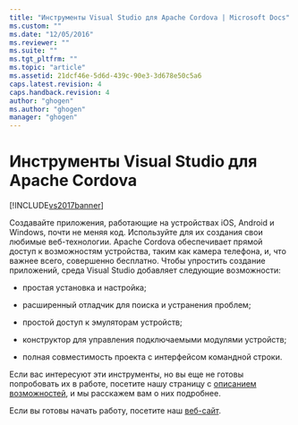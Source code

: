 ```yaml
---
title: "Инструменты Visual Studio для Apache Cordova | Microsoft Docs"
ms.custom: ""
ms.date: "12/05/2016"
ms.reviewer: ""
ms.suite: ""
ms.tgt_pltfrm: ""
ms.topic: "article"
ms.assetid: 21dcf46e-5d6d-439c-90e3-3d678e50c5a6
caps.latest.revision: 4
caps.handback.revision: 4
author: "ghogen"
ms.author: "ghogen"
manager: "ghogen"
---
```

# Инструменты Visual Studio для Apache Cordova
[!INCLUDE[vs2017banner](../code-quality/includes/vs2017banner.md)]

Создавайте приложения, работающие на устройствах iOS, Android и Windows, почти не меняя код. Используйте для их создания свои любимые веб\-технологии. Apache Cordova обеспечивает прямой доступ к возможностям устройства, таким как камера телефона, и, что важнее всего, совершенно бесплатно. Чтобы упростить создание приложений, среда Visual Studio добавляет следующие возможности:  
  
-   простая установка и настройка;  
  
-   расширенный отладчик для поиска и устранения проблем;  
  
-   простой доступ к эмуляторам устройств;  
  
-   конструктор для управления подключаемыми модулями устройств;  
  
-   полная совместимость проекта с интерфейсом командной строки.  
  
 Если вас интересуют эти инструменты, но вы еще не готовы попробовать их в работе, посетите нашу страницу с [описанием возможностей](https://www.visualstudio.com/explore/cordova-vs), и мы расскажем вам о них подробнее.  
  
 Если вы готовы начать работу, посетите наш [веб\-сайт](http://taco.visualstudio.com/en-us/docs/get-started-vs-tools-apache-cordova/).